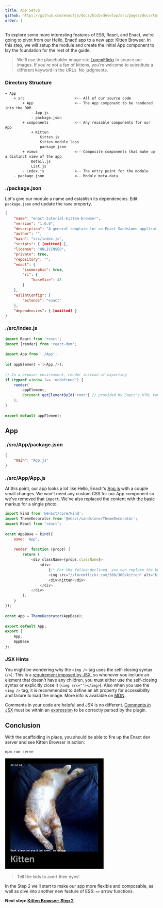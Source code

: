 ```yaml
---
title: App Setup
github: https://github.com/enactjs/docs/blob/develop/src/pages/docs/tutorials/tutorial-kitten-browser/app-setup/index.md
order: 1
---
```


<!--
* Concept: App Scaffolding
* Concept: JSX - syntax and comments
-->

To explore some more interesting features of ES6, React, and Enact, we're going to pivot from our
[Hello, Enact!](../../tutorial-hello-enact/) app to a new app: Kitten Browser. In this step, we will setup the
module and create the initial App component to lay the foundation for the rest of
the guide.

> We'll use the placeholder image site [LoremFlickr](http://loremflickr.com/) to source our images.
> If you're not a fan of kittens, you're welcome to substitute a different keyword in the URLs.  No judgments.

### Directory Structure
```none
+ App
	+ src						<-- All of our source code
		+ App					<-- The App component to be rendered into the DOM
			- App.js
			- package.json
		+ components			<-- Any reusable components for our App
			+ Kitten
				Kitten.js
				Kitten.module.less
				package.json
		+ views					<-- Composite components that make up a distinct view of the app
			Detail.js
			List.js
		- index.js				<-- The entry point for the module
	- package.json				<-- Module meta-data
```
### ./package.json

Let's give our module a name and establish its dependencies.  Edit `package.json` and update the `name` property.

```json
{
	"name": "enact-tutorial-kitten-browser",
	"version": "1.0.0",
	"description": "A general template for an Enact Sandstone application.",
	"author": "",
	"main": "src/index.js",
	"scripts": { [omitted] },
	"license": "UNLICENSED",
	"private": true,	
	"repository": "",
	"enact": {
        "isomorphic": true,
		"ri": {
			"baseSize": 48
		}
    },
	"eslintConfig": {
		"extends": "enact"
	},
	"dependencies": { [omitted] }
}
```
### ./src/index.js
```js
import React from 'react';
import {render} from 'react-dom';

import App from './App';

let appElement = (<App />);

// In a browser environment, render instead of exporting
if (typeof window !== 'undefined') {
	render(
		appElement,
		document.getElementById('root') // provided by Enact's HTML template
	);
}

export default appElement;
```
## App

### ./src/App/package.json
```json
{
	"main": "App.js"
}
```
### ./src/App/App.js

At this point, our app looks a lot like Hello, Enact!'s [App.js](../../tutorial-hello-enact/kind#srcappappjs)
with a couple small changes. We won't need any custom CSS for our App component so we've removed that
`import`. We've also replaced the content with the basic markup for a single photo.
```js
import kind from '@enact/core/kind';
import ThemeDecorator from '@enact/sandstone/ThemeDecorator';
import React from 'react';
	
const AppBase = kind({
	name: 'App',

	render: function (props) {
		return (
			<div className={props.className}>
				<div>
					{/* For the feline-declined, you can replace the keyword below */}
					<img src="//loremflickr.com/300/300/kitten" alt="Kitten" />
					<div>Kitten</div>
				</div>
			</div>
		);
	}
});

const App = ThemeDecorator(AppBase);

export default App;
export {
	App, 
	AppBase
};
```

### JSX Hints

You might be wondering why the `<img />` tag uses the self-closing syntax (`/>`). This is a
[requirement imposed by JSX](https://facebook.github.io/react/tips/self-closing-tag.html), so
whenever you include an element that doesn't have any children, you must either use the self-closing
syntax or explicitly close it (`<img src=""></img>`). Also when you use the `<img />` tag, it is recommended to define an alt property for accessibility and failure to load the image. More info is available on [MDN](https://developer.mozilla.org/en-US/docs/Web/HTML/Element/img).

Comments in your code are helpful and JSX is no different. [Comments in JSX](https://facebook.github.io/react/docs/jsx-in-depth.html#comments)
must be within an [expression](https://facebook.github.io/react/docs/jsx-in-depth.html#javascript-expressions) to be correctly
parsed by the plugin.

## Conclusion

With the scaffolding in place, you should be able to fire up the Enact dev server and see
Kitten Browser in action:
```bash
npm run serve
```
![Kitten Browser Step 1](KittenBrowser-Step1.png)
> Tell the kids to avert their eyes!

In the Step 2 we'll start to make our app more flexible and composable,
as well as dive into another new feature of ES6: `=>` arrow functions.

**Next step: [Kitten Browser: Step 2](../reusable-components/)**
